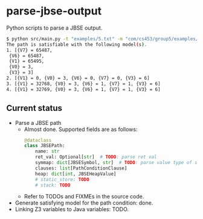 # parse-jbse-output

Python scripts to parse a JBSE output.


```sh
$ python src/main.py -t "examples/5.txt" -m "com/cs453/group5/examples/Calculator:getSign:(J[CC)I:number:longs:b"
The path is satisfiable with the following model(s).
1. [{V7} = 65487,
 {V6} = 65487,
 {V1} = 65495,
 {V0} = 3,
 {V3} = 3]
2. [{V1} = 0, {V0} = 3, {V6} = 0, {V7} = 0, {V3} = 6]
3. [{V1} = 32768, {V0} = 3, {V6} = 1, {V7} = 1, {V3} = 6]
4. [{V1} = 32769, {V0} = 3, {V6} = 1, {V7} = 1, {V3} = 6]
```


## Current status

* Parse a JBSE path
    + Almost done. Supported fields are as follows:
        ```python
        @dataclass
        class JBSEPath:
            name: str
            ret_val: Optional[str]  # TODO: parse ret val
            symmap: dict[JBSESymbol, str]  # TODO: parse value type of symmap
            clauses: list[PathConditionClause]
            heap: dict[int, JBSEHeapValue]
            # static_store: TODO
            # stack: TODO
        ```
    + Refer to TODOs and FIXMEs in the source code.
* Generate satisfying model for the path condition: done.
* Linking Z3 variables to Java variables: TODO.
